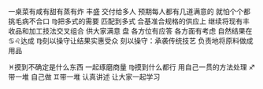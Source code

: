 一桌菜有咸有甜有蒸有炸 丰盛 交付给多人
预期每人都有几道满意的 就怕个个都挑毛病不合口
♍︎把多式的需要 匹配到多式 合基准合规格的供应上
继续将现有丰收品和加工技法交叉组合 供大家满意
盘 各方位有应答 各方面有考虑
自然结果在♋︎♌︎达成 ♍︎刻以操守让结果实惠受众
刻以操守：承袭传统技艺 负责地将原料做成用品

♓︎摸到不确定是什么东西 一起琢磨商量
♍︎摸到什么都行 用自己一贯的方法处理
♐︎带一堆 自己做
♊︎带一堆 认真讲述 让大家一起学习
